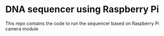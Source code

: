 # DNA sequencer using Raspberry Pi

This repo contains the code to run the sequencer based on Raspberry Pi camera module